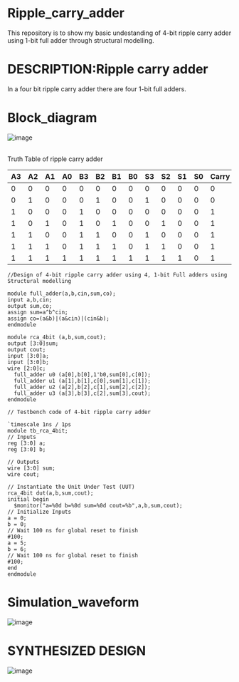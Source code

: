 # Ripple_carry_adder
This repository is to show my basic undestanding of  4-bit ripple carry adder using 1-bit full adder through structural modelling.

# DESCRIPTION:Ripple carry adder
<p allign="justify">In a four bit ripple carry adder there are four 1-bit full adders.

# Block_diagram

![image](https://github.com/ASHREDD/digital_ic_design_workshop/assets/168950588/993166c7-9aa5-479c-93a0-1ede211f61db)

<br>Truth Table of ripple carry adder<br>

|A3|A2|A1|A0|B3|B2|B1|B0|S3|S2|S1|S0|Carry|
|--|--|--|--|--|--|--|--|--|--|--|--|-----|
|0|0|0|0|0|0|0|0|0|0|0|0|0|
|0|1|0|0|0|1|0|0|1|0|0|0|0|
|1|0|0|0|1|0|0|0|0|0|0|0|1|
|1|0|1|0|1|0|1|0|0|1|0|0|1|
|1|1|0|0|1|1|0|0|1|0|0|0|1|
|1|1|1|0|1|1|1|0|1|1|0|0|1|
|1|1|1|1|1|1|1|1|1|1|1|0|1|

```
//Design of 4-bit ripple carry adder using 4, 1-bit Full adders using Structural modelling

module full_adder(a,b,cin,sum,co);
input a,b,cin;
output sum,co;
assign sum=a^b^cin;
assign co=(a&b)|(a&cin)|(cin&b);
endmodule

module rca_4bit (a,b,sum,cout);
output [3:0]sum;
output cout;
input [3:0]a;
input [3:0]b;
wire [2:0]c;
  full_adder u0 (a[0],b[0],1'b0,sum[0],c[0]);
  full_adder u1 (a[1],b[1],c[0],sum[1],c[1]);
  full_adder u2 (a[2],b[2],c[1],sum[2],c[2]);
  full_adder u3 (a[3],b[3],c[2],sum[3],cout);
endmodule
```
```
// Testbench code of 4-bit ripple carry adder

`timescale 1ns / 1ps
module tb_rca_4bit;
// Inputs
reg [3:0] a;
reg [3:0] b;

// Outputs
wire [3:0] sum;
wire cout;

// Instantiate the Unit Under Test (UUT)
rca_4bit dut(a,b,sum,cout);
initial begin
  $monitor("a=%0d b=%0d sum=%0d cout=%b",a,b,sum,cout);
// Initialize Inputs
a = 0;
b = 0;
// Wait 100 ns for global reset to finish
#100;
a = 5;
b = 6;
// Wait 100 ns for global reset to finish
#100;
end
endmodule
```
# Simulation_waveform

![image](https://github.com/ASHREDD/digital_ic_design_workshop/assets/168950588/1bc35339-47df-45bd-ba4b-4ed59c4a367c)

# SYNTHESIZED DESIGN

![image](https://github.com/ASHREDD/digital_ic_design_workshop/assets/168950588/da34ddda-26b9-48a1-a221-e171c6c936af)

















